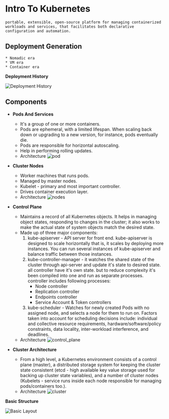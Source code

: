 # Intro To Kubernetes
    portable, extensible, open-source platform for managing containerized workloads and services, that facilitates both declarative configuration and automation.

## Deployment Generation
    * Nomadic era
    * VM era
    * Container era

**Deployment History**

![Deployment History](./images/deployment.png)

## Components

* **Pods And Services**
    * It's a group of one or more containers.
    * Pods are ephemeral, with a limited lifespan. When scaling back down  or upgrading to a new version, for instance, pods eventually die.
    * Pods are responsible for horizontal autoscaling.
    * Help in performing rolling updates.
    * Architecture ![pod](./images/pod.png)

* **Cluster Nodes** 
    * Worker machines that runs pods.
    * Managed by master nodes.
    * Kubelet - primary and most important controller.
    * Drives container execution layer.
    * Architecture ![nodes](./images/nodes.png)

* **Control Plane**
    * Maintains a record of all Kubernetes objects. It helps in managing object states, responding to changes in the cluster; it also works to make the actual state of system objects match the desired state.
    *  Made up of three major components:
        1. kube-apiserver - API server for front end. kube-apiserver is designed to scale horizontally that is,
        it scales by deploying more instances. You can run several instances of kube-apiserver and balance traffic
        between those instances.
        2. kube-controller-manager - it watches the shared state of the cluster through api-server and update it's state to desired state.
        all controller have it's own state. but to reduce complexity it's been compiled into one and run as separate processes. controller 
        includes following processes:
            * Node controller
            * Replication controller
            * Endpoints controller
            * Service Account & Token controllers
        3. kube-scheduler - Watches for newly created Pods with no assigned node, and selects a node for them to run on.
        Factors taken into account for scheduling decisions include: individual and collective resource requirements, hardware/software/policy constraints, data locality, inter-workload interference, and deadlines.
    * Architecture ![control_plane](./images/control_plane.png)

* **Cluster Architecture**
    * From a high level, a Kubernetes environment consists of a control plane (master), a distributed storage system for keeping the cluster state consistent (etcd - high available key value storage used for backing up cluster state variables), and a number of cluster nodes (Kubelets - service runs inside each node responsible for managing pods/containers too.).
    * Architecture ![cluster](./images/cluster.png)

**Basic Structure**

![Basic Layout](./images/layout.png)

